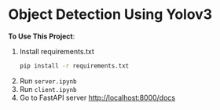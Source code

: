 # Object Detection Using Yolov3
**To Use This Project**: 
1. Install requirements.txt
   ```bash
   pip install -r requirements.txt
   ```
2. Run  `server.ipynb`
3. Run `client.ipynb`
4. Go to FastAPI server [http://localhost:8000/docs](http://localhost:8000/docs)


